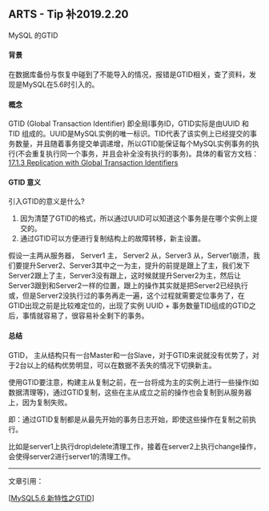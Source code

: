 ## ARTS - Tip 补2019.2.20

MySQL 的GTID

#### 背景

在数据库备份与恢复中碰到了不能导入的情况，报错是GTID相关，查了资料，发现是MySQL在5.6时引入的。

#### 概念

GTID (Global Transaction Identifier) 即全局I事务ID，GTID实际是由UUID 和 TID 组成的。UUID是MySQL实例的唯一标识。TID代表了该实例上已经提交的事务数量，并且随着事务提交单调递增，所以GTID能保证每个MySQL实例事务的执行(不会重复执行同一个事务，并且会补全没有执行的事务)。具体的看官方文档：[17.1.3 Replication with Global Transaction Identifiers](https://dev.mysql.com/doc/refman/8.0/en/replication-gtids.html)

#### GTID 意义

引入GTID的意义是什么?

1. 因为清楚了GTID的格式，所以通过UUID可以知道这个事务是在哪个实例上提交的。
2. 通过GTID可以方便进行复制结构上的故障转移，新主设置。

假设一主两从服务器， Server1 主， Server2 从，Server3 从，Server1崩溃，我们要提升Server2、Server3其中之一为主，提升的前提是跟上了主，我们发下Server2跟上了主，Server3没有跟上，这时候就提升Server2为主，然后让Server3跟到和Server2一样的位置，跟上的操作其实就是把Server2已经执行或，但是Server2没执行过的事务再走一遍，这个过程就需要定位事务了，在GTID出现之前是比较难定位的，出现了实例 UUID + 事务数量TID组成的GTID之后，事情就容易了，很容易补全剩下的事务。



#### 总结

GTID， 主从结构只有一台Master和一台Slave，对于GTID来说就没有优势了，对于2台以上的结构优势明显，可以在数据不丢失的情况下切换新主。

使用GTID要注意，构建主从复制之前，在一台将成为主的实例上进行一些操作(如数据清理等)，通过GTID复制，这些在主从成立之前的操作也会复制到从服务器上，因为复制失败。

即：通过GTID复制都是从最先开始的事务日志开始，即使这些操作在复制之前执行。

比如是server1上执行drop\delete清理工作，接着在server2上执行change操作，会使得server2进行server1的清理工作。



---

文章引用：

[[MySQL5.6 新特性之GTID](https://www.cnblogs.com/zhoujinyi/p/4717951.html)]